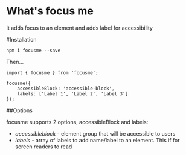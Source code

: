 # What's focus me

It adds focus to an element and adds label for accessibility

#Installation

`npm i focusme --save`

Then...

```
import { focusme } from 'focusme';

focusme({
    accessibleBlock: 'accessible-block',
    labels: ['Label 1', 'Label 2', 'Label 3']
});
```

##Options

focusme supports 2 options, accessibleBlock and labels:

* *accessibleblock* - element group that will be accessible to users
* *labels* - array of labels to add name/label to an element. This if for screen readers to read

